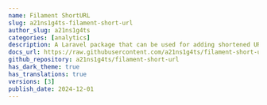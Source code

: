 ```yaml
---
name: Filament ShortURL
slug: a21ns1g4ts-filament-short-url
author_slug: a21ns1g4ts
categories: [analytics]
description: A Laravel package that can be used for adding shortened URLs to your existing web app.
docs_url: https://raw.githubusercontent.com/a21ns1g4ts/filament-short-url/refs/heads/main/README.md
github_repository: a21ns1g4ts/filament-short-url
has_dark_theme: true
has_translations: true
versions: [3]
publish_date: 2024-12-01
---
```


